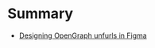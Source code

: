 # Summary

- [Designing OpenGraph unfurls in Figma](./lessons/01-figma-designing-opengraph-unfurls-in-figma.md)
